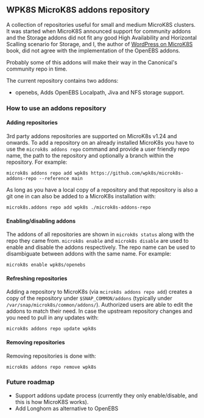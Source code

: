 ## WPK8S MicroK8S addons repository

A collection of repositories useful for small and medium MicroK8S clusters. It was started when MicroK8S announced support for community addons and the Storage addons did not fit any good High Availability and Horizontal Scalling scenario for Storage, and I, the author of [WordPress on MicroK8S](https://leanpub.com/wp-microk8s) book, did not agree with the implementation of the OpenEBS addons.

Probably some of this addons will make their way in the Canonical's community repo in time.

The current repository contains two addons:

  * openebs, Adds OpenEBS Localpath, Jiva and NFS storage support.


### How to use an addons repository

#### Adding repositories
3rd party addons repositories are supported on MicroK8s v1.24 and onwards. To add a repository on an already installed MicroK8s you have to use the `microk8s addons repo` command and provide a user friendly repo name, the path to the repository and optionally a branch within the repository. For example:
```
microk8s addons repo add wpk8s https://github.com/wpk8s/microk8s-addons-repo --reference main
```

As long as you have a local copy of a repository and that repository is also a git one in can also be added to a MicroK8s installation with:
```
microk8s.addons repo add wpk8s ./microk8s-addons-repo
```

#### Enabling/disabling addons

The addons of all repositories are shown in `microk8s status` along with the repo they came from. `microk8s enable` and `microk8s disable` are used to enable and disable the addons respectively. The repo name can be used to disambiguate between addons with the same name. For example:

```
microk8s enable wpk8s/openebs
```

#### Refreshing repositories

Adding a repository to MicroK8s (via `mcirok8s addons repo add`) creates a copy of the repository under `$SNAP_COMMON/addons` (typically under `/var/snap/microk8s/common/addons/`). Authorized users are able to edit the addons to match their need. In case the upstream repository changes and you need to pull in any updates with:
```
microk8s addons repo update wpk8s
```

#### Removing repositories

Removing repositories is done with:
```
microk8s addons repo remove wpk8s
```

### Future roadmap

* Support addons update process (currently they only enable/disable, and this is how MicroK8S works).
* Add Longhorn as alternative to OpenEBS
